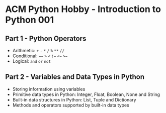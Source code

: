 # ACM Python Hobby - Introduction to Python 001

## Part 1 - Python Operators 
- Arithmetic: `+` `-` `*` `/` `%` `**` `//`
- Conditional: `==` `>` `<` `!=` `<=` `>=`
- Logical: `and` `or` `not`

## Part 2 - Variables and Data Types in Python
- Storing information using variables
- Primitive data types in Python: Integer, Float, Boolean, None and String
- Built-in data structures in Python: List, Tuple and Dictionary
- Methods and operators supported by built-in data types

